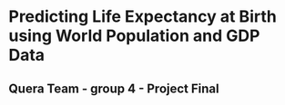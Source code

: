 # Predicting Life Expectancy at Birth using World Population and GDP Data
## Quera Team - group 4 - Project Final

